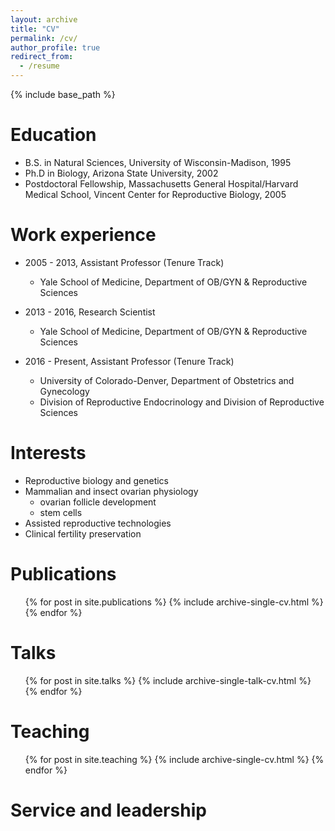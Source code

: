 ```yaml
---
layout: archive
title: "CV"
permalink: /cv/
author_profile: true
redirect_from:
  - /resume
---
```


{% include base_path %}

Education
======
* B.S. in Natural Sciences, University of Wisconsin-Madison, 1995
* Ph.D in Biology, Arizona State University, 2002
* Postdoctoral Fellowship, Massachusetts General Hospital/Harvard Medical School, Vincent Center for Reproductive Biology, 2005

Work experience
======
* 2005 - 2013, Assistant Professor (Tenure Track)
  * Yale School of Medicine, Department of OB/GYN & Reproductive Sciences

* 2013 - 2016, Research Scientist
  * Yale School of Medicine, Department of OB/GYN & Reproductive Sciences
 
* 2016 - Present, Assistant Professor (Tenure Track)
  * University of Colorado-Denver, Department of Obstetrics and Gynecology
  * Division of Reproductive Endocrinology and Division of Reproductive Sciences

Interests
======
* Reproductive biology and genetics
* Mammalian and insect ovarian physiology
  * ovarian follicle development
  * stem cells
* Assisted reproductive technologies
* Clinical fertility preservation

Publications
======
  <ul>{% for post in site.publications %}
    {% include archive-single-cv.html %}
  {% endfor %}</ul>
  
Talks
======
  <ul>{% for post in site.talks %}
    {% include archive-single-talk-cv.html %}
  {% endfor %}</ul>
  
Teaching
======
  <ul>{% for post in site.teaching %}
    {% include archive-single-cv.html %}
  {% endfor %}</ul>
  
Service and leadership
======
